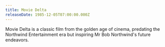 ```yaml
---
title: Movie Delta
releaseDate: 1985-12-05T07:00:00.000Z
---
```


Movie Delta is a classic film from the golden age of cinema, predating the Northwind Entertainment era but inspiring Mr Bob Northwind's future endeavors.
